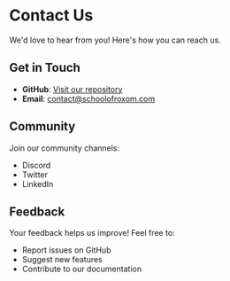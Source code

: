 # Contact Us

We'd love to hear from you! Here's how you can reach us.

## Get in Touch

- **GitHub**: [Visit our repository](https://github.com/lucapagano10/school)
- **Email**: [contact@schoolofroxom.com](mailto:contact@schoolofroxom.com)

## Community

Join our community channels:
- Discord
- Twitter
- LinkedIn

## Feedback

Your feedback helps us improve! Feel free to:
- Report issues on GitHub
- Suggest new features
- Contribute to our documentation
